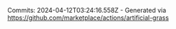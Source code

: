 Commits: 2024-04-12T03:24:16.558Z - Generated via https://github.com/marketplace/actions/artificial-grass
<br>
